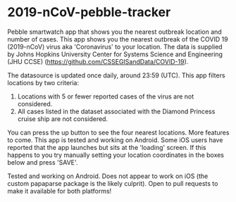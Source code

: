 # 2019-nCoV-pebble-tracker
Pebble smartwatch app that shows you the nearest outbreak location and number of cases. This app shows you the nearest outbreak of the COVID 19 (2019-nCoV) virus aka 'Coronavirus' to your location. The data is supplied by Johns Hopkins University Center for Systems Science and Engineering (JHU CCSE) (https://github.com/CSSEGISandData/COVID-19).

The datasource is updated once daily, around 23:59 (UTC). This app filters locations by two criteria:
1) Locations with 5 or fewer reported cases of the virus are not considered.
2) All cases listed in the dataset associated with the Diamond Princess cruise ship are not considered.

You can press the up button to see the four nearest locations. More features to come. This app is tested and working on Android. Some iOS users have reported that the app launches but sits at the 'loading' screen. If this happens to you try manually setting your location coordinates in the boxes below and press 'SAVE'.

Tested and working on Android. Does not appear to work on iOS (the custom papaparse package is the likely culprit). Open to pull requests to make it available for both platforms!
